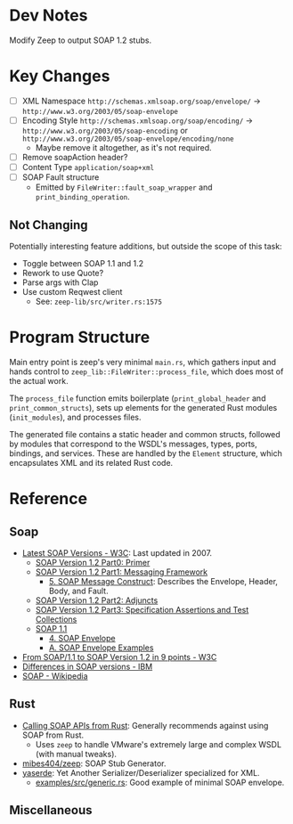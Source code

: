 # Dev Notes
Modify Zeep to output SOAP 1.2 stubs.

# Key Changes
* [ ] XML Namespace `http://schemas.xmlsoap.org/soap/envelope/` -> `http://www.w3.org/2003/05/soap-envelope`
* [ ] Encoding Style `http://schemas.xmlsoap.org/soap/encoding/` -> `http://www.w3.org/2003/05/soap-encoding` or `http://www.w3.org/2003/05/soap-envelope/encoding/none`
  * Maybe remove it altogether, as it's not required.
* [ ] Remove soapAction header?
* [ ] Content Type `application/soap+xml`
* [ ] SOAP Fault structure
  * Emitted by `FileWriter::fault_soap_wrapper` and `print_binding_operation`.

## Not Changing
Potentially interesting feature additions, but outside the scope of this task:
* Toggle between SOAP 1.1 and 1.2
* Rework to use Quote?
* Parse args with Clap
* Use custom Reqwest client
  * See: `zeep-lib/src/writer.rs:1575`

# Program Structure
Main entry point is zeep's very minimal `main.rs`, which gathers input and hands control to `zeep_lib::FileWriter::process_file`, which does most of the actual work.

The `process_file` function emits boilerplate (`print_global_header` and `print_common_structs`), sets up elements for the generated Rust modules (`init_modules`), and processes files.

The generated file contains a static header and common structs, followed by modules that correspond to the WSDL's messages, types, ports, bindings, and services. These are handled by the `Element` structure, which encapsulates XML and its related Rust code.

# Reference
## Soap
* [Latest SOAP Versions - W3C](https://www.w3.org/TR/soap/): Last updated in 2007.
  * [SOAP Version 1.2 Part0: Primer](https://www.w3.org/TR/2007/REC-soap12-part0-20070427/)
  * [SOAP Version 1.2 Part1: Messaging Framework](https://www.w3.org/TR/2007/REC-soap12-part1-20070427/)
    * [5. SOAP Message Construct](https://www.w3.org/TR/soap12/#soapenv): Describes the Envelope, Header, Body, and Fault.
  * [SOAP Version 1.2 Part2: Adjuncts](https://www.w3.org/TR/2007/REC-soap12-part2-20070427/)
  * [SOAP Version 1.2 Part3: Specification Assertions and Test Collections](https://www.w3.org/TR/2007/REC-soap12-testcollection-20070427/)
  * [SOAP 1.1](https://www.w3.org/TR/2000/NOTE-SOAP-20000508/#_Toc478383494)
    * [4. SOAP Envelope](https://www.w3.org/TR/2000/NOTE-SOAP-20000508/#_Toc478383494)
    * [A. SOAP Envelope Examples](https://www.w3.org/TR/2000/NOTE-SOAP-20000508/#_Toc478383539)
* [From SOAP/1.1 to SOAP Version 1.2 in 9 points - W3C](https://www.w3.org/2003/06/soap11-soap12)
* [Differences in SOAP versions - IBM](https://www.ibm.com/docs/en/was-nd/9.0.5?topic=soap-differences-in-versions)
* [SOAP - Wikipedia](https://en.wikipedia.org/wiki/SOAP)

## Rust
* [Calling SOAP APIs from Rust](https://127.io/2024/08/10/calling-soap-apis-from-rust/):
  Generally recommends against using SOAP from Rust.
  * Uses `zeep` to handle VMware's extremely large and complex WSDL (with manual tweaks).
* [mibes404/zeep](https://github.com/mibes404/zeep): SOAP Stub Generator.
* [yaserde](https://crates.io/crates/yaserde): Yet Another Serializer/Deserializer specialized for XML.
  * [examples/src/generic.rs](https://github.com/media-io/yaserde/blob/main/examples/src/generic.rs): Good example of
    minimal SOAP envelope.

## Miscellaneous

